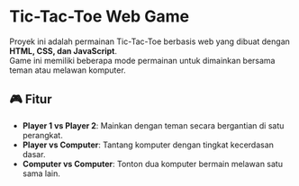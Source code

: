 # Tic-Tac-Toe Web Game

Proyek ini adalah permainan Tic-Tac-Toe berbasis web yang dibuat dengan **HTML, CSS, dan JavaScript**.  
Game ini memiliki beberapa mode permainan untuk dimainkan bersama teman atau melawan komputer.

## 🎮 Fitur
- **Player 1 vs Player 2**: Mainkan dengan teman secara bergantian di satu perangkat.
- **Player vs Computer**: Tantang komputer dengan tingkat kecerdasan dasar.
- **Computer vs Computer**: Tonton dua komputer bermain melawan satu sama lain.
